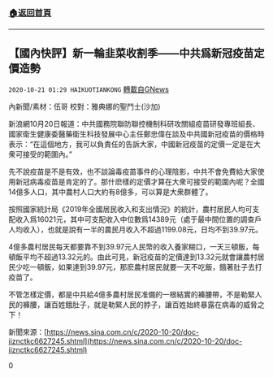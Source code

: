 ###  [:house:返回首頁](https://github.com/ourhimalayas/txt)
---

## 【國內快評】新一輪韭菜收割季——中共爲新冠疫苗定價造勢
`2020-10-21 01:29 HAIKUOTIANKONG` [轉載自GNews](https://gnews.org/zh-hant/437539/)

內新聞/素材：伍哥 校對：雅典娜的聖鬥士(沙加)

新浪網10月20日報道：中共國務院聯防聯控機制科研攻關組疫苗研發專班組長、國家衛生健康委醫藥衛生科技發展中心主任鄭忠偉在談及中共國新冠疫苗的價格時表示：“在這個地方，我可以負責任的告訴大家，中國新冠疫苗的定價一定是在大衆可接受的範圍內。”

先不說疫苗是不是有效，也不談論毒疫苗事件的心理陰影，中共不會免費給大家使用新冠病毒疫苗是肯定的了。那什麽樣的定價才算在大衆可接受的範圍內呢？全國14億多人口，其中農村人口大約有8億多，可以算是大衆群體了。

按照國家統計局《2019年全國居民收入和支出情況》的統計，農村居民人均可支配收入爲16021元，其中可支配收入中位數爲14389元（處于最中間位置的調查戶人均收入），也就是說有一半的農民月收入不超過1199.08元，日均不到39.97元。

4億多農村居民每天都要靠不到39.97元人民幣的收入養家糊口，一天三頓飯，每頓飯平均不超過13.32元的。由此可見，新冠疫苗的定價達到13.32元就會讓農村居民少吃一頓飯，如果達到39.97元，那麽農村居民就要一天不吃飯，餓著肚子去打疫苗了。

不管怎樣定價，都是中共給4億多農村居民准備的一根結實的褲腰帶，不是勒緊人民的褲腰，讓百姓餓肚子，就是勒緊人民的脖子，讓百姓始終暴露在病毒的威脅之下！

新聞來源：[https://news.sina.com.cn/c/2020-10-20/doc-iiznctkc6627245.shtml](https://news.sina.com.cn/c/2020-10-20/doc-iiznctkc6627245.shtml)

0
